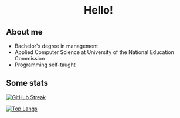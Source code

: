 <h1 align="center">
Hello!
</h1>
  
<h2>
  About me
</h2>
<ul>
  <li>Bachelor's degree in management</li>
  <li>Applied Computer Science at University of the National Education Commission</li>
  <li>Programming self-taught</li>
</ul>    
<h2>
  Some stats
</h2>
<p>
  
[![GitHub Streak](https://streak-stats.demolab.com?user=IwanMarcin&theme=tokyonight&border_radius=5.1&date_format=j%2Fn%5B%2FY%5D)](https://git.io/streak-stats)

[![Top Langs](https://github-readme-stats.vercel.app/api/top-langs/?username=IwanMarcin&layout=compact&theme=dracula&hide_border=true)](https://github.com/anuraghazra/github-readme-stats)
  
</p>

<br/>

